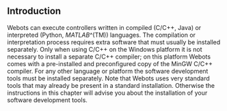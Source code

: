 ## Introduction

Webots can execute controllers written in compiled (C/C++, Java) or interpreted
(Python, *MATLAB*^(TM)) languages. The compilation or interpretation process
requires extra software that must usually be installed separately. Only when
using C/C++ on the Windows platform it is not necessary to install a separate
C/C++ compiler; on this platform Webots comes with a pre-installed and
preconfigured copy of the MinGW C/C++ compiler. For any other language or
platform the software development tools must be installed separately. Note that
Webots uses very standard tools that may already be present in a standard
installation. Otherwise the instructions in this chapter will advise you about
the installation of your software development tools.

